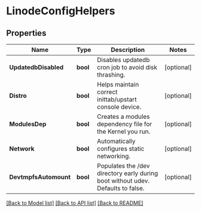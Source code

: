 # LinodeConfigHelpers

## Properties
Name | Type | Description | Notes
------------ | ------------- | ------------- | -------------
**UpdatedbDisabled** | **bool** | Disables updatedb cron job to avoid disk thrashing. | [optional] 
**Distro** | **bool** | Helps maintain correct inittab/upstart console device. | [optional] 
**ModulesDep** | **bool** | Creates a modules dependency file for the Kernel you run. | [optional] 
**Network** | **bool** | Automatically configures static networking. | [optional] 
**DevtmpfsAutomount** | **bool** | Populates the /dev directory early during boot without udev.  Defaults to false.  | [optional] 

[[Back to Model list]](../README.md#documentation-for-models) [[Back to API list]](../README.md#documentation-for-api-endpoints) [[Back to README]](../README.md)


